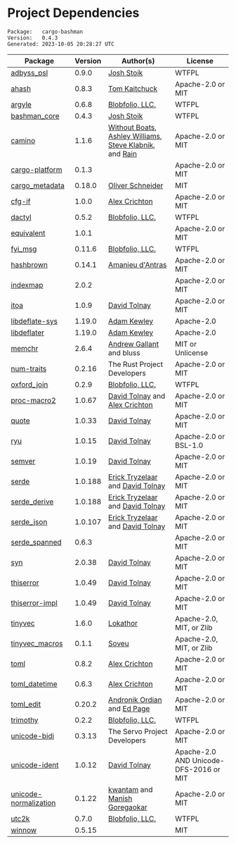 # Project Dependencies
    Package:   cargo-bashman
    Version:   0.4.3
    Generated: 2023-10-05 20:28:27 UTC

| Package | Version | Author(s) | License |
| ---- | ---- | ---- | ---- |
| [adbyss_psl](https://github.com/Blobfolio/adbyss) | 0.9.0 | [Josh Stoik](mailto:josh@blobfolio.com) | WTFPL |
| [ahash](https://github.com/tkaitchuck/ahash) | 0.8.3 | [Tom Kaitchuck](mailto:tom.kaitchuck@gmail.com) | Apache-2.0 or MIT |
| [argyle](https://github.com/Blobfolio/argyle) | 0.6.8 | [Blobfolio, LLC.](mailto:hello@blobfolio.com) | WTFPL |
| [bashman_core](https://github.com/Blobfolio/bashman) | 0.4.3 | [Josh Stoik](mailto:josh@blobfolio.com) | WTFPL |
| [camino](https://github.com/camino-rs/camino) | 1.1.6 | [Without Boats](mailto:saoirse@without.boats), [Ashley Williams](mailto:ashley666ashley@gmail.com), [Steve Klabnik](mailto:steve@steveklabnik.com), and [Rain](mailto:rain@sunshowers.io) | Apache-2.0 or MIT |
| [cargo-platform](https://github.com/rust-lang/cargo) | 0.1.3 |  | Apache-2.0 or MIT |
| [cargo_metadata](https://github.com/oli-obk/cargo_metadata) | 0.18.0 | [Oliver Schneider](mailto:git-spam-no-reply9815368754983@oli-obk.de) | MIT |
| [cfg-if](https://github.com/alexcrichton/cfg-if) | 1.0.0 | [Alex Crichton](mailto:alex@alexcrichton.com) | Apache-2.0 or MIT |
| [dactyl](https://github.com/Blobfolio/dactyl) | 0.5.2 | [Blobfolio, LLC.](mailto:hello@blobfolio.com) | WTFPL |
| [equivalent](https://github.com/cuviper/equivalent) | 1.0.1 |  | Apache-2.0 or MIT |
| [fyi_msg](https://github.com/Blobfolio/fyi) | 0.11.6 | [Blobfolio, LLC.](mailto:hello@blobfolio.com) | WTFPL |
| [hashbrown](https://github.com/rust-lang/hashbrown) | 0.14.1 | [Amanieu d'Antras](mailto:amanieu@gmail.com) | Apache-2.0 or MIT |
| [indexmap](https://github.com/bluss/indexmap) | 2.0.2 |  | Apache-2.0 or MIT |
| [itoa](https://github.com/dtolnay/itoa) | 1.0.9 | [David Tolnay](mailto:dtolnay@gmail.com) | Apache-2.0 or MIT |
| [libdeflate-sys](https://github.com/adamkewley/libdeflater) | 1.19.0 | [Adam Kewley](mailto:contact@adamkewley.com) | Apache-2.0 |
| [libdeflater](https://github.com/adamkewley/libdeflater) | 1.19.0 | [Adam Kewley](mailto:contact@adamkewley.com) | Apache-2.0 |
| [memchr](https://github.com/BurntSushi/memchr) | 2.6.4 | [Andrew Gallant](mailto:jamslam@gmail.com) and bluss | MIT or Unlicense |
| [num-traits](https://github.com/rust-num/num-traits) | 0.2.16 | The Rust Project Developers | Apache-2.0 or MIT |
| [oxford_join](https://github.com/Blobfolio/oxford_join) | 0.2.9 | [Blobfolio, LLC.](mailto:hello@blobfolio.com) | WTFPL |
| [proc-macro2](https://github.com/dtolnay/proc-macro2) | 1.0.67 | [David Tolnay](mailto:dtolnay@gmail.com) and [Alex Crichton](mailto:alex@alexcrichton.com) | Apache-2.0 or MIT |
| [quote](https://github.com/dtolnay/quote) | 1.0.33 | [David Tolnay](mailto:dtolnay@gmail.com) | Apache-2.0 or MIT |
| [ryu](https://github.com/dtolnay/ryu) | 1.0.15 | [David Tolnay](mailto:dtolnay@gmail.com) | Apache-2.0 or BSL-1.0 |
| [semver](https://github.com/dtolnay/semver) | 1.0.19 | [David Tolnay](mailto:dtolnay@gmail.com) | Apache-2.0 or MIT |
| [serde](https://github.com/serde-rs/serde) | 1.0.188 | [Erick Tryzelaar](mailto:erick.tryzelaar@gmail.com) and [David Tolnay](mailto:dtolnay@gmail.com) | Apache-2.0 or MIT |
| [serde_derive](https://github.com/serde-rs/serde) | 1.0.188 | [Erick Tryzelaar](mailto:erick.tryzelaar@gmail.com) and [David Tolnay](mailto:dtolnay@gmail.com) | Apache-2.0 or MIT |
| [serde_json](https://github.com/serde-rs/json) | 1.0.107 | [Erick Tryzelaar](mailto:erick.tryzelaar@gmail.com) and [David Tolnay](mailto:dtolnay@gmail.com) | Apache-2.0 or MIT |
| [serde_spanned](https://github.com/toml-rs/toml) | 0.6.3 |  | Apache-2.0 or MIT |
| [syn](https://github.com/dtolnay/syn) | 2.0.38 | [David Tolnay](mailto:dtolnay@gmail.com) | Apache-2.0 or MIT |
| [thiserror](https://github.com/dtolnay/thiserror) | 1.0.49 | [David Tolnay](mailto:dtolnay@gmail.com) | Apache-2.0 or MIT |
| [thiserror-impl](https://github.com/dtolnay/thiserror) | 1.0.49 | [David Tolnay](mailto:dtolnay@gmail.com) | Apache-2.0 or MIT |
| [tinyvec](https://github.com/Lokathor/tinyvec) | 1.6.0 | [Lokathor](mailto:zefria@gmail.com) | Apache-2.0, MIT, or Zlib |
| [tinyvec_macros](https://github.com/Soveu/tinyvec_macros) | 0.1.1 | [Soveu](mailto:marx.tomasz@gmail.com) | Apache-2.0, MIT, or Zlib |
| [toml](https://github.com/toml-rs/toml) | 0.8.2 | [Alex Crichton](mailto:alex@alexcrichton.com) | Apache-2.0 or MIT |
| [toml_datetime](https://github.com/toml-rs/toml) | 0.6.3 | [Alex Crichton](mailto:alex@alexcrichton.com) | Apache-2.0 or MIT |
| [toml_edit](https://github.com/toml-rs/toml) | 0.20.2 | [Andronik Ordian](mailto:write@reusable.software) and [Ed Page](mailto:eopage@gmail.com) | Apache-2.0 or MIT |
| [trimothy](https://github.com/Blobfolio/trimothy) | 0.2.2 | [Blobfolio, LLC.](mailto:hello@blobfolio.com) | WTFPL |
| [unicode-bidi](https://github.com/servo/unicode-bidi) | 0.3.13 | The Servo Project Developers | Apache-2.0 or MIT |
| [unicode-ident](https://github.com/dtolnay/unicode-ident) | 1.0.12 | [David Tolnay](mailto:dtolnay@gmail.com) | Apache-2.0 AND Unicode-DFS-2016 or MIT |
| [unicode-normalization](https://github.com/unicode-rs/unicode-normalization) | 0.1.22 | [kwantam](mailto:kwantam@gmail.com) and [Manish Goregaokar](mailto:manishsmail@gmail.com) | Apache-2.0 or MIT |
| [utc2k](https://github.com/Blobfolio/utc2k) | 0.7.0 | [Blobfolio, LLC.](mailto:hello@blobfolio.com) | WTFPL |
| [winnow](https://github.com/winnow-rs/winnow) | 0.5.15 |  | MIT |
